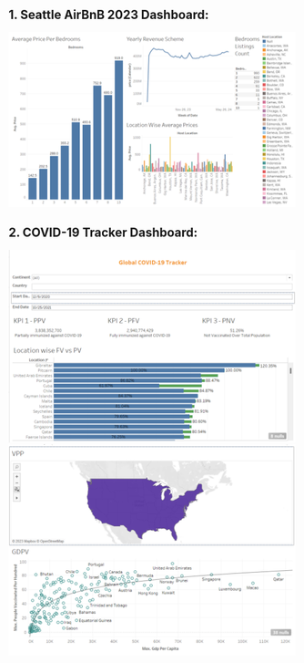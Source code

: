 ## 1. Seattle AirBnB 2023 Dashboard:
![Seattle AirBnB 2023 Dashboard: ](Seattle%20AirBnB%202023.png)


## 2. COVID-19 Tracker Dashboard:
![Tracker 1](COVID-19%20Tracker-1.png)
![Tracker 2](COVID-19%20Tracker-2.png)
